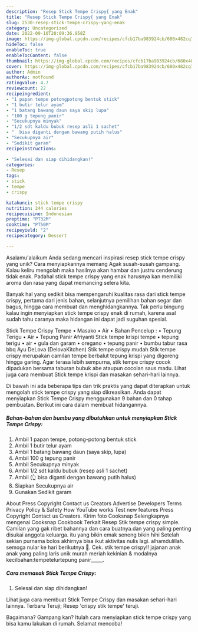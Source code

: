 ```yaml
---
description: "Resep Stick Tempe Crispy{ yang Enak"
title: "Resep Stick Tempe Crispy{ yang Enak"
slug: 2530-resep-stick-tempe-crispy-yang-enak
category: Uncategorized
date: 2022-09-10T20:09:36.958Z
image: https://img-global.cpcdn.com/recipes/cfcb17ba983924cb/680x482cq70/stick-tempe-crispy-foto-resep-utama.jpg
hideToc: false
enableToc: true
enableTocContent: false
thumbnail: https://img-global.cpcdn.com/recipes/cfcb17ba983924cb/680x482cq70/stick-tempe-crispy-foto-resep-utama.jpg
cover: https://img-global.cpcdn.com/recipes/cfcb17ba983924cb/680x482cq70/stick-tempe-crispy-foto-resep-utama.jpg
author: Admin
authorAv: notfound
ratingvalue: 4.7
reviewcount: 22
recipeingredient:
- "1 papan tempe potongpotong bentuk stick"
- "1 butir telur ayam"
- "1 batang bawang daun saya skip lupa"
- "100 g tepung panir"
- "Secukupnya minyak"
- "1/2 sdt kaldu bubuk resep asli 1 sachet"
- "  bisa diganti dengan bawang putih halus"
- "Secukupnya air"
- "Sedikit garam"
recipeinstructions:

- "Selesai dan siap dihidangkan!"
categories:
- Resep
tags:
- stick
- tempe
- crispy

katakunci: stick tempe crispy 
nutrition: 244 calories
recipecuisine: Indonesian
preptime: "PT32M"
cooktime: "PT50M"
recipeyield: "2"
recipecategory: Dessert

---
```



Asalamu'alaikum Anda sedang mencari inspirasi resep stick tempe crispy yang unik? Cara menyiapkannya memang Agak susah-susah gampang. Kalau keliru mengolah maka hasilnya akan hambar dan justru cenderung tidak enak. Padahal stick tempe crispy yang enak harusnya kan memiliki aroma dan rasa yang dapat memancing selera kita.


Banyak hal yang sedikit bisa mempengaruhi kualitas rasa dari stick tempe crispy, pertama dari jenis bahan, selanjutnya pemilihan bahan segar dan bagus, hingga cara membuat dan menghidangkannya. Tak perlu bingung kalau ingin menyiapkan stick tempe crispy enak di rumah, karena asal sudah tahu caranya maka hidangan ini dapat jadi suguhan spesial.

Stick Tempe Crispy Tempe • Masako • Air • Bahan Pencelup : • Tepung Terigu • Air • Tepung Panir Afriyanti Stick tempe krispi tempe • tepung terigu • air • gula dan garam • oregano • tepung panir • bumbu tabur rasa bbq Ayu DeLova (DelovaKitchen) Stik tempe crispy mudah Stik tempe crispy merupakan camilan tempe berbalut tepung krispi yang digoreng hingga garing. Agar terasa lebih sempurna, stik tempe crispy cocok dipadukan bersama taburan bubuk abe ataupun cocolan saus madu. Lihat juga cara membuat Stick tempe krispi dan masakan sehari-hari lainnya.


Di bawah ini ada beberapa tips dan trik praktis yang dapat diterapkan untuk mengolah stick tempe crispy yang siap dikreasikan. Anda dapat menyiapkan Stick Tempe Crispy menggunakan 9 bahan dan 0 tahap pembuatan. Berikut ini cara dalam membuat hidangannya.

<!--inarticleads1-->

##### Bahan-bahan dan bumbu yang dibutuhkan untuk menyiapkan Stick Tempe Crispy:

1. Ambil 1 papan tempe, potong-potong bentuk stick
1. Ambil 1 butir telur ayam
1. Ambil 1 batang bawang daun (saya skip, lupa)
1. Ambil 100 g tepung panir
1. Ambil Secukupnya minyak
1. Ambil 1/2 sdt kaldu bubuk (resep asli 1 sachet)
1. Ambil  (👆 bisa diganti dengan bawang putih halus)
1. Siapkan Secukupnya air
1. Gunakan Sedikit garam


About Press Copyright Contact us Creators Advertise Developers Terms Privacy Policy &amp; Safety How YouTube works Test new features Press Copyright Contact us Creators. Kirim foto Cooksnap Selengkapnya mengenai Cooksnap Cookbook Terkait Resep Stik tempe crispy simple. Camilan yang gak ribet bahannya dan cara buatnya.dan yang paling penting disukai anggota keluarga. itu yang bikin emak seneng bikin hihi Setelah sekian purnama bolos akhirnya bisa ikut aktivitas nulis lagi. alhamdulillah. semoga nular ke hari berikutnya 🤣. Cek. stik tempe crispy!! jajanan anak anak yang paling laris unik murah meriah kekinian &amp; modalnya kecilbahan:tempetelurtepung panir_____. 

<!--inarticleads2-->

##### Cara memasak Stick Tempe Crispy:


1. Selesai dan siap dihidangkan!

Lihat juga cara membuat Stick Tempe Crispy dan masakan sehari-hari lainnya. Terbaru Teruji; Resep &#39;crispy stik tempe&#39; teruji. 

Bagaimana? Gampang kan? Itulah cara menyiapkan stick tempe crispy yang bisa kamu lakukan di rumah. Selamat mencoba!
